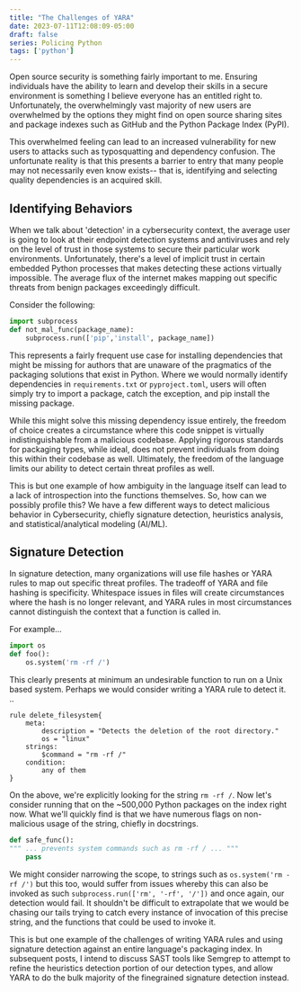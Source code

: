 ```yaml
---
title: "The Challenges of YARA"
date: 2023-07-11T12:08:09-05:00
draft: false
series: Policing Python
tags: ['python']
---
```


Open source security is something fairly important to me. Ensuring individuals have the ability to learn and develop their skills in a secure environment is something I believe everyone has an entitled right to. Unfortunately, the overwhelmingly vast majority of new users are overwhelmed by the options they might find on open source sharing sites and package indexes such as GitHub and the Python Package Index (PyPI).

This overwhelmed feeling can lead to an increased vulnerability for new users to attacks such as typosquatting and dependency confusion. The unfortunate reality is that this presents a barrier to entry that many people may not necessarily even know exists-- that is, identifying and selecting quality dependencies is an acquired skill.

## Identifying Behaviors

When we talk about 'detection' in a cybersecurity context, the average user is going to look at their endpoint detection systems and antiviruses and rely on the level of trust in those systems to secure their particular work environments. Unfortunately, there's a level of implicit trust in certain embedded Python processes that makes detecting these actions virtually impossible. The average flux of the internet makes mapping out specific threats from benign packages exceedingly difficult. 

Consider the following: 
```python
import subprocess
def not_mal_func(package_name):
	subprocess.run(['pip','install', package_name])
```

This represents a fairly frequent use case for installing dependencies that might be missing for authors that are unaware of the pragmatics of the packaging solutions that exist in Python. Where we would normally identify dependencies in `requirements.txt` or `pyproject.toml`, users will often simply try to import a package, catch the exception, and pip install the missing package. 

While this might solve this missing dependency issue entirely, the freedom of choice creates a circumstance where this code snippet is virtually indistinguishable from a malicious codebase. Applying rigorous standards for packaging types, while ideal, does not prevent individuals from doing this within their codebase as well. Ultimately, the freedom of the language limits our ability to detect certain threat profiles as well. 

This is but one example of how ambiguity in the language itself can lead to a lack of introspection into the functions themselves. So, how can we possibly profile this? We have a few different ways to detect malicious behavior in Cybersecurity, chiefly signature detection, heuristics analysis, and statistical/analytical modeling (AI/ML).

## Signature Detection

In signature detection, many organizations will use file hashes or YARA rules to map out specific threat profiles. The tradeoff of YARA and file hashing is specificity. Whitespace issues in files will create circumstances where the hash is no longer relevant, and YARA rules in most circumstances cannot distinguish the context that a function is called in. 

For example...

```python
import os
def foo():
	os.system('rm -rf /')
```

This clearly presents at minimum an undesirable function to run on a Unix based system. Perhaps we would consider writing a YARA rule to detect it. ..

```
rule delete_filesystem{
	meta:
		description = "Detects the deletion of the root directory."
		os = "linux"
	strings:
		$command = "rm -rf /"
	condition:
		any of them
}
```

On the above, we're explicitly looking for the string `rm -rf /`. Now let's consider running that on the ~500,000 Python packages on the index right now. What we'll quickly find is that we have numerous flags on non-malicious usage of the string, chiefly in docstrings. 

```python
def safe_func():
""" ... prevents system commands such as rm -rf / ... """
	pass
```

We might consider narrowing the scope, to strings such as `os.system('rm -rf /')` but this too, would suffer from issues whereby this can also be invoked as such `subprocess.run(['rm', '-rf', '/'])` and once again, our detection would fail. It shouldn't be difficult to extrapolate that we would be chasing our tails trying to catch every instance of invocation of this precise string, and the functions that could be used to invoke it.

This is but one example of the challenges of writing YARA rules and using signature detection against an entire language's packaging index. In subsequent posts, I intend to discuss SAST tools like Semgrep to attempt to refine the heuristics detection portion of our detection types, and allow YARA to do the bulk majority of the finegrained signature detection instead. 
